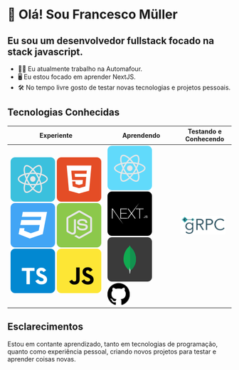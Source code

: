 <h1>👋 Olá! Sou Francesco Müller</h1>
<h2>Eu sou um desenvolvedor fullstack focado na stack javascript.</h2>

<ul>
    <li>👨‍💼 Eu atualmente trabalho na Automafour.</li>
    <li>🖥 Eu estou focado em aprender NextJS.</li>
    <li>🛠 No tempo livre gosto de testar novas tecnologias e projetos pessoais.</li>
</ul>

<h2>Tecnologias Conhecidas</h2>
<table>
    <thead>
        <tr>
            <th>Experiente</th>
            <th>Aprendendo</th>
            <th>Testando e Conhecendo</th>
        </tr>
    </thead>
    <tbody>
        <tr>
            <td>
                <img src='./img/reactjs.svg'/>
                <img src='./img/html5.svg'/>
                <img src='./img/css3.svg'/>
                <img src='./img/node.svg'/>
                <img src='./img/typescript.svg'/>
                <img src='./img/javascript.svg'/>
            </td>
            <td>
                <img src='./img/react-native.svg'/>
                <img src='./img/nextjs.svg'/>
                <img src='./img/mongodb.svg'/>
                <img width='50x' src='./img/github.svg'/>
            </td>
                <td>
                <img width='100px' src='./img/grpc.svg'/>
            </td>
        </tr>
    </tbody>
</table>

<h2>Esclarecimentos</h2>
<p>Estou em contante aprendizado, tanto em tecnologias de programação, quanto como experiência pessoal, criando novos projetos para testar e aprender coisas novas.</p>

